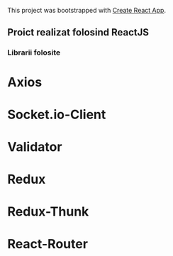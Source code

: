 This project was bootstrapped with [Create React App](https://github.com/facebook/create-react-app).

## Proict realizat folosind ReactJS

### Librarii folosite
# Axios
# Socket.io-Client
# Validator
# Redux
# Redux-Thunk
# React-Router
